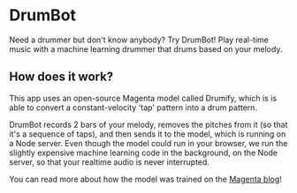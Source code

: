 DrumBot
=================
Need a drummer but don't know anybody? Try DrumBot!
Play real-time music with a machine learning drummer that drums based on your melody.

## How does it work?
This app uses an open-source Magenta model called Drumify, which is is able
to convert a constant-velocity 'tap' pattern into a drum pattern.

DrumBot records 2 bars of your melody, removes the pitches from it
(so that it's a sequence of taps), and then sends it to the model, which is
running on a Node server. Even though the model could run in your browser, we
run the slightly expensive machine learning code in the background, on the
Node server, so that your realtime audio is never interrupted.

You can read more about how the model was trained on the [Magenta blog](https://magenta.tensorflow.org/groovae)!
